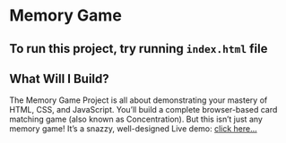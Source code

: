 # Memory Game
## To run this project, try running `index.html` file
## What Will I Build?
The Memory Game Project is all about demonstrating your mastery of HTML, CSS, and JavaScript. 
You’ll build a complete browser-based card matching game (also known as Concentration). But this isn’t just any memory game! It’s a snazzy, well-designed
Live demo: <a href="https://bucolic-crumble-432a17.netlify.app">click here...</a>
